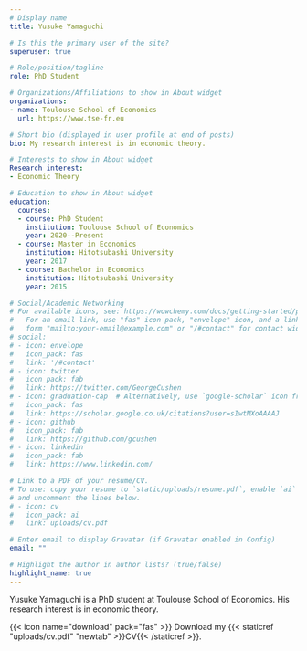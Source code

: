 ```yaml
---
# Display name
title: Yusuke Yamaguchi

# Is this the primary user of the site?
superuser: true

# Role/position/tagline
role: PhD Student

# Organizations/Affiliations to show in About widget
organizations:
- name: Toulouse School of Economics
  url: https://www.tse-fr.eu

# Short bio (displayed in user profile at end of posts)
bio: My research interest is in economic theory.

# Interests to show in About widget
Research interest:
- Economic Theory

# Education to show in About widget
education:
  courses:
  - course: PhD Student
    institution: Toulouse School of Economics
    year: 2020--Present
  - course: Master in Economics
    institution: Hitotsubashi University
    year: 2017
  - course: Bachelor in Economics
    institution: Hitotsubashi University
    year: 2015

# Social/Academic Networking
# For available icons, see: https://wowchemy.com/docs/getting-started/page-builder/#icons
#   For an email link, use "fas" icon pack, "envelope" icon, and a link in the
#   form "mailto:your-email@example.com" or "/#contact" for contact widget.
# social:
# - icon: envelope
#   icon_pack: fas
#   link: '/#contact'
# - icon: twitter
#   icon_pack: fab
#   link: https://twitter.com/GeorgeCushen
# - icon: graduation-cap  # Alternatively, use `google-scholar` icon from `ai` icon pack
#   icon_pack: fas
#   link: https://scholar.google.co.uk/citations?user=sIwtMXoAAAAJ
# - icon: github
#   icon_pack: fab
#   link: https://github.com/gcushen
# - icon: linkedin
#   icon_pack: fab
#   link: https://www.linkedin.com/

# Link to a PDF of your resume/CV.
# To use: copy your resume to `static/uploads/resume.pdf`, enable `ai` icons in `params.toml`, 
# and uncomment the lines below.
# - icon: cv
#   icon_pack: ai
#   link: uploads/cv.pdf

# Enter email to display Gravatar (if Gravatar enabled in Config)
email: ""

# Highlight the author in author lists? (true/false)
highlight_name: true
---
```


Yusuke Yamaguchi is a PhD student at Toulouse School of Economics. His research interest is in economic theory.

{{< icon name="download" pack="fas" >}} Download my {{< staticref "uploads/cv.pdf" "newtab" >}}CV{{< /staticref >}}.
